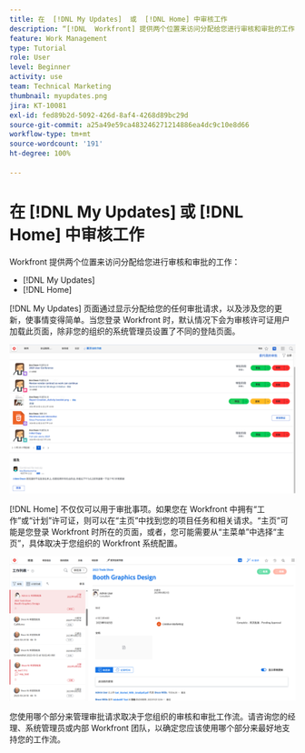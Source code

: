 ```yaml
---
title: 在  [!DNL My Updates]  或  [!DNL Home] 中审核工作
description: “[!DNL  Workfront] 提供两个位置来访问分配给您进行审核和审批的工作 - [!DNL My Updates]  和  [!DNL Home] ”
feature: Work Management
type: Tutorial
role: User
level: Beginner
activity: use
team: Technical Marketing
thumbnail: myupdates.png
jira: KT-10081
exl-id: fed89b2d-5092-426d-8af4-4268d89bc29d
source-git-commit: a25a49e59ca483246271214886ea4dc9c10e8d66
workflow-type: tm+mt
source-wordcount: '191'
ht-degree: 100%

---
```


# 在 [!DNL My Updates] 或 [!DNL Home] 中审核工作

Workfront 提供两个位置来访问分配给您进行审核和审批的工作：

* [!DNL My Updates]
* [!DNL Home]

[!DNL My Updates] 页面通过显示分配给您的任何审批请求，以及涉及您的更新，使事情变得简单。当您登录 Workfront 时，默认情况下会为审核许可证用户加载此页面，除非您的组织的系统管理员设置了不同的登陆页面。

![[!DNL My Updates] 页面的图像](assets/my-updates-overview.png)

[!DNL Home] 不仅仅可以用于审批事项。如果您在 Workfront 中拥有“工作”或“计划”许可证，则可以在“主页”中找到您的项目任务和相关请求。“主页”可能是您登录 Workfront 时所在的页面，或者，您可能需要从“主菜单”中选择“主页”，具体取决于您组织的 Workfront 系统配置。

![[!DNL Home] 页面的图像](assets/home-overview.png)

您使用哪个部分来管理审批请求取决于您组织的审核和审批工作流。请咨询您的经理、系统管理员或内部 Workfront 团队，以确定您应该使用哪个部分来最好地支持您的工作流。
